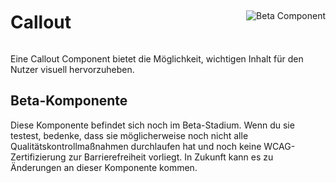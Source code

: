 <div style="display: inline-flex; align-items: center; justify-content: space-between; width: 100%;">
    <h1>Callout</h1>
    <img src="assets/beta.png" alt="Beta Component" />
</div>

Eine Callout Component bietet die Möglichkeit, wichtigen Inhalt für den Nutzer visuell hervorzuheben.

## Beta-Komponente

Diese Komponente befindet sich noch im Beta-Stadium. Wenn du sie testest, bedenke, dass sie möglicherweise noch nicht alle Qualitätskontrollmaßnahmen durchlaufen hat und noch keine WCAG-Zertifizierung zur Barrierefreiheit vorliegt. In Zukunft kann es zu Änderungen an dieser Komponente kommen.
